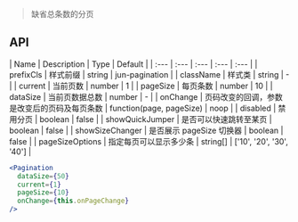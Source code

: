 > 缺省总条数的分页

## API

| Name | Description | Type | Default |
| :--- | :--- | :--- | :--- | :--- |
| prefixCls | 样式前缀 | string | jun-pagination |
| className | 样式类 | string  | - |
| current | 当前页数 | number | 1 |
| pageSize | 每页条数 | number | 10 |
| dataSize | 当前页数据总数 | number | - |
| onChange | 页码改变的回调，参数是改变后的页码及每页条数 | function(page, pageSize) | noop |
| disabled | 禁用分页 | boolean | false |
| showQuickJumper | 是否可以快速跳转至某页 | boolean | false |
| showSizeChanger | 是否展示 pageSize 切换器 | boolean | false |
| pageSizeOptions | 指定每页可以显示多少条 | string[] | ['10', '20', '30', '40'] |

```jsx
<Pagination
  dataSize={50}
  current={1}
  pageSize={10}
  onChange={this.onPageChange}
/>
```
